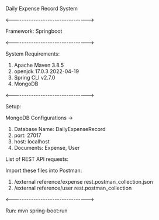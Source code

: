 Daily Expense Record System

<-------------------------------->

Framework: Springboot

<-------------------------------->

System Requirements:

1. Apache Maven 3.8.5
2. openjdk 17.0.3 2022-04-19
3. Spring CLI v2.7.0
4. MongoDB

<-------------------------------->

Setup:

MongoDB Configurations ->
1. Database Name: DailyExpenseRecord
2. port: 27017
3. host: localhost
4. Documents: Expense, User

List of REST API requests:

Import these files into Postman:
1. /external reference/expense rest.postman_collection.json
2. /external reference/user rest.postman_collection

<-------------------------------->

Run: mvn spring-boot:run
